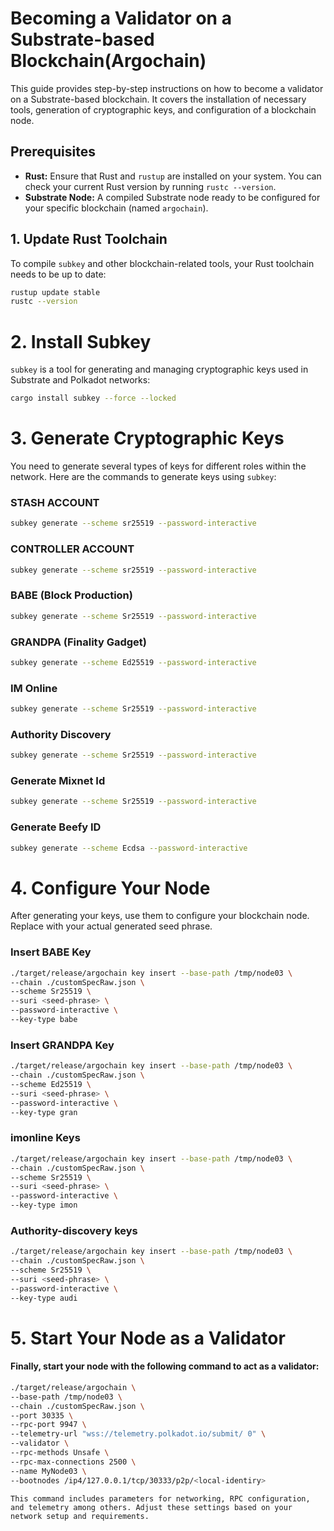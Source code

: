 # Becoming a Validator on a Substrate-based Blockchain(Argochain)

This guide provides step-by-step instructions on how to become a validator on a Substrate-based blockchain. It covers the installation of necessary tools, generation of cryptographic keys, and configuration of a blockchain node.

## Prerequisites

- **Rust:** Ensure that Rust and `rustup` are installed on your system. You can check your current Rust version by running `rustc --version`.
- **Substrate Node:** A compiled Substrate node ready to be configured for your specific blockchain (named `argochain`).

## 1. Update Rust Toolchain

To compile `subkey` and other blockchain-related tools, your Rust toolchain needs to be up to date:

```bash
rustup update stable
rustc --version
```
# 2. Install Subkey

`subkey` is a tool for generating and managing cryptographic keys used in Substrate and Polkadot networks:

```bash
cargo install subkey --force --locked
```

# 3. Generate Cryptographic Keys

You need to generate several types of keys for different roles within the network. Here are the commands to generate keys using `subkey`:



### STASH ACCOUNT 

```bash
subkey generate --scheme sr25519 --password-interactive
```

### CONTROLLER ACCOUNT 

```bash
subkey generate --scheme sr25519 --password-interactive
```


### BABE (Block Production)

```bash
subkey generate --scheme Sr25519 --password-interactive
```


### GRANDPA (Finality Gadget)


```bash
subkey generate --scheme Ed25519 --password-interactive
```


### IM Online

```bash
subkey generate --scheme Sr25519 --password-interactive
```

### Authority Discovery

```bash
subkey generate --scheme Sr25519 --password-interactive
```
### Generate Mixnet Id

```bash
subkey generate --scheme Sr25519 --password-interactive
```

### Generate Beefy ID

```bash
subkey generate --scheme Ecdsa --password-interactive
```


# 4. Configure Your Node

After generating your keys, use them to configure your blockchain node. Replace <seed-phrase> with your actual generated seed phrase.

### Insert BABE Key

```bash
./target/release/argochain key insert --base-path /tmp/node03 \
--chain ./customSpecRaw.json \
--scheme Sr25519 \
--suri <seed-phrase> \
--password-interactive \
--key-type babe
```


### Insert GRANDPA Key
```bash
./target/release/argochain key insert --base-path /tmp/node03 \
--chain ./customSpecRaw.json \
--scheme Ed25519 \
--suri <seed-phrase> \
--password-interactive \
--key-type gran
```

### imonline Keys
```bash
./target/release/argochain key insert --base-path /tmp/node03 \
--chain ./customSpecRaw.json \
--scheme Sr25519 \
--suri <seed-phrase> \
--password-interactive \
--key-type imon
```

### Authority-discovery keys
```bash
./target/release/argochain key insert --base-path /tmp/node03 \
--chain ./customSpecRaw.json \
--scheme Sr25519 \
--suri <seed-phrase> \
--password-interactive \
--key-type audi
```

# 5. Start Your Node as a Validator

#### Finally, start your node with the following command to act as a validator:

```bash 
./target/release/argochain \
--base-path /tmp/node03 \
--chain ./customSpecRaw.json \
--port 30335 \
--rpc-port 9947 \
--telemetry-url "wss://telemetry.polkadot.io/submit/ 0" \
--validator \
--rpc-methods Unsafe \
--rpc-max-connections 2500 \
--name MyNode03 \
--bootnodes /ip4/127.0.0.1/tcp/30333/p2p/<local-identiry>
```

`This command includes parameters for networking, RPC configuration, and telemetry among others. Adjust these settings based on your network setup and requirements.`
